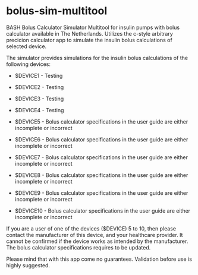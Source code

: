 # bolus-sim-multitool
BASH Bolus Calculator Simulator Multitool for insulin pumps with bolus calculator available in The Netherlands. Utilizes the c-style arbitrary precicion calculator app to simulate the insulin bolus calculations of selected device.

The simulator provides simulations for the insulin bolus calculations of the following devices:

- $DEVICE1 - Testing
- $DEVICE2 - Testing
- $DEVICE3 - Testing

- $DEVICE4 - Testing
- $DEVICE5 - Bolus calculator specifications in the user guide are either incomplete or incorrect

- $DEVICE6 - Bolus calculator specifications in the user guide are either incomplete or incorrect
- $DEVICE7 - Bolus calculator specifications in the user guide are either incomplete or incorrect
- $DEVICE8 - Bolus calculator specifications in the user guide are either incomplete or incorrect

- $DEVICE9 - Bolus calculator specifications in the user guide are either incomplete or incorrect

- $DEVICE10 - Bolus calculator specifications in the user guide are either incomplete or incorrect



If you are a user of one of the devices ($DEVICE) 5 to 10, then please contact the manufacturer of this device, and your healthcare provider.  It cannot be confirmed if the device works as intended by the manufacturer. The  bolus calculator specifications requires to be updated.

Please mind that with this app come no guarantees. Validation before use is highly suggested.








